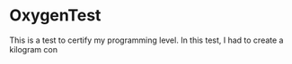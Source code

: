 # OxygenTest  
This is a test to certify my programming level. In this test, I had to create a kilogram con                                                                                    
      
